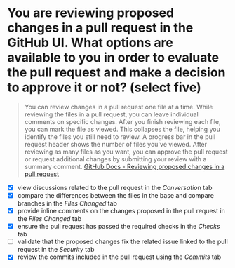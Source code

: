 # You are reviewing proposed changes in a pull request in the GitHub UI. What options are available to you in order to evaluate the pull request and make a decision to approve it or not? (select five)

> You can review changes in a pull request one file at a time. While reviewing the files in a pull request, you can leave individual comments on specific changes. After you finish reviewing each file, you can mark the file as viewed. This collapses the file, helping you identify the files you still need to review. A progress bar in the pull request header shows the number of files you've viewed. After reviewing as many files as you want, you can approve the pull request or request additional changes by submitting your review with a summary comment. [GitHub Docs - Reviewing proposed changes in a pull request](https://docs.github.com/en/pull-requests/collaborating-with-pull-requests/reviewing-changes-in-pull-requests/reviewing-proposed-changes-in-a-pull-request)

- [x] view discussions related to the pull request in the *Conversatio*n tab
- [x] compare the differences between the files in the base and compare branches in the *Files Changed* tab 
- [x] provide inline comments on the changes proposed in the pull request in the *Files Changed* tab
- [x] ensure the pull request has passed the required checks in the *Checks* tab
- [ ] validate that the proposed changes fix the related issue linked to the pull request in the *Security* tab
- [x] review the commits included in the pull request using the *Commits* tab